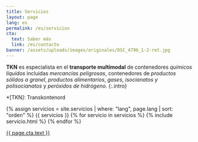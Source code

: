 ```yaml
---
title: Servicios
layout: page
lang: es
permalink: /es/servicios
cta:
  text: Saber más
  link: /es/contacto
banner: /assets/uploads/images/originales/DSC_4796_1-2-ret.jpg
---
```


**TKN** es especialista en el **transporte multimodal** de  contenedores *químicos líquidos* incluidas *mercancías peligrosas*, contenedores de *productos sólidos a granel*, *productos alimentarios*, *gases*, *isocianatos y polisocianatos* y *peróxidos  de hidrógeno*.
{:.intro}

<!-- Abbreviations -->
*[TKN]: Transkontenord

<div class="row">
{% assign servicios = site.servicios | where: "lang", page.lang | sort: "orden" %}
{{ servicios }}
{% for servicio in servicios %}
{% include servicio.html %}
{% endfor %}
</div>

<div class="jumbotron clearfix">
  <p class="text-center"><a class="btn btn-default btn-lg" href="{{ page.cta.link }}" role="button">{{ page.cta.text }}</a></p>
</div>
